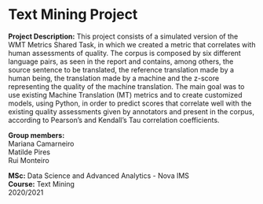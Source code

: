 # Text Mining Project

**Project Description:**
This project consists of a simulated version of the WMT Metrics Shared Task, in which we created a metric that correlates with human assessments of quality. The corpus is composed by six different language pairs, as seen in the report and contains, among others, the source sentence to be translated, the reference translation made by a human being, the translation made by a machine and the z-score representing the quality of the machine translation.
The main goal was to use existing Machine Translation (MT) metrics and to create customized models, using Python, in order to predict scores that correlate well with the existing quality assessments given by annotators and present in the corpus, according to Pearson’s and Kendall’s Tau correlation coefficients.


**Group members:**<br>Mariana Camarneiro
<br>Matilde Pires
<br>Rui Monteiro

**MSc:** Data Science and Advanced Analytics - Nova IMS<br>
**Course:** Text Mining<br>
2020/2021
